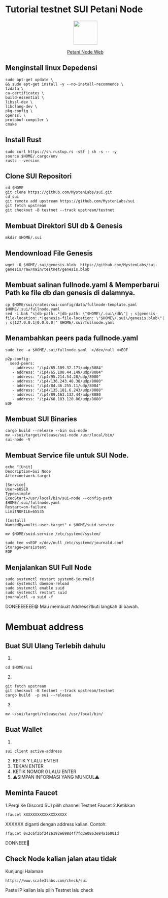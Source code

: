 # Tutorial testnet SUI Petani Node

<p align="center">
  <img height="75" width="75" src="https://d1fdloi71mui9q.cloudfront.net/fh2P8CPLQDSDUd0LS2E8_45Mg5E2qiHd8K7yN">
</p>

<p style="font-size:14px" align="center">
<a href="https://linktr.ee/petaninode" target="_blank">Petani Node Web</a>
</p>

## Menginstall linux Depedensi
```
sudo apt-get update \
&& sudo apt-get install -y --no-install-recommends \
tzdata \
ca-certificates \
build-essential \
libssl-dev \
libclang-dev \
pkg-config \
openssl \
protobuf-compiler \
cmake
```
## Install Rust
```
sudo curl https://sh.rustup.rs -sSf | sh -s -- -y
source $HOME/.cargo/env
rustc --version
```
## Clone SUI Repositori
```
cd $HOME
git clone https://github.com/MystenLabs/sui.git
cd sui
git remote add upstream https://github.com/MystenLabs/sui
git fetch upstream
git checkout -B testnet --track upstream/testnet
```
## Membuat Direktori SUI db & Genesis
```
mkdir $HOME/.sui
```
## Mendownload File Genesis
```
wget -O $HOME/.sui/genesis.blob  https://github.com/MystenLabs/sui-genesis/raw/main/testnet/genesis.blob
```
## Membuat salinan fullnode.yaml & Memperbarui Path ke file db dan genesis di dalamnya.
```
cp $HOME/sui/crates/sui-config/data/fullnode-template.yaml $HOME/.sui/fullnode.yaml
sed -i.bak "s|db-path:.*|db-path: \"$HOME\/.sui\/db\"| ; s|genesis-file-location:.*|genesis-file-location: \"$HOME\/.sui\/genesis.blob\"| ; s|127.0.0.1|0.0.0.0|" $HOME/.sui/fullnode.yaml
```
## Menambahkan peers pada fullnode.yaml
```
sudo tee -a $HOME/.sui/fullnode.yaml  >/dev/null <<EOF

p2p-config:
  seed-peers:
   - address: "/ip4/65.109.32.171/udp/8084"
   - address: "/ip4/65.108.44.149/udp/8084"
   - address: "/ip4/95.214.54.28/udp/8080"
   - address: "/ip4/136.243.40.38/udp/8080"
   - address: "/ip4/84.46.255.11/udp/8084"
   - address: "/ip4/135.181.6.243/udp/8088"
   - address: "/ip4/89.163.132.44/udp/8080
   - address: "/ip4/68.183.120.86/udp/8080"
EOF
```
## Membuat SUI Binaries
```
cargo build --release --bin sui-node
mv ~/sui/target/release/sui-node /usr/local/bin/
sui-node -V
```
## Membuat Service file untuk SUI Node.
```
echo "[Unit]
Description=Sui Node
After=network.target

[Service]
User=$USER
Type=simple
ExecStart=/usr/local/bin/sui-node --config-path $HOME/.sui/fullnode.yaml
Restart=on-failure
LimitNOFILE=65535

[Install]
WantedBy=multi-user.target" > $HOME/suid.service

mv $HOME/suid.service /etc/systemd/system/

sudo tee <<EOF >/dev/null /etc/systemd/journald.conf
Storage=persistent
EOF
```
## Menjalankan SUI Full Node
```
sudo systemctl restart systemd-journald
sudo systemctl daemon-reload
sudo systemctl enable suid
sudo systemctl restart suid
journalctl -u suid -f
```
DONEEEEEEE😁
Mau membuat Address?Ikuti langkah di bawah.
# Membuat address

## Buat SUI Ulang Terlebih dahulu
1.
```
cd $HOME/sui
```
2.
```
git fetch upstream
git checkout -B testnet --track upstream/testnet
cargo build  -p sui --release
```
3.
```
mv ~/sui/target/release/sui /usr/local/bin/
```
## Buat Wallet
1.
```
sui client active-address
```
2. KETIK Y LALU ENTER
3. TEKAN ENTER
4. KETIK NOMOR 0 LALU ENTER
5. ⚠️SIMPAN INFORMASI YANG MUNCUL⚠️
## Meminta Faucet
1.Pergi Ke Discord SUI pilih channel Testnet Faucet
2.Ketikkan
```
!faucet XXXXXXXXXXXXXXXXXXX
```
XXXXXX diganti dengan address kalian.
Contoh:
```
!faucet 0x2c6f2bf2426192e698d4f7fd3e0863e84a16001d
```

DONNEEE🙏
## Check Node kalian jalan atau tidak
Kunjungi Halaman
```
https://www.scale3labs.com/check/sui
```
Paste IP kalian lalu pilih Testnet lalu check







